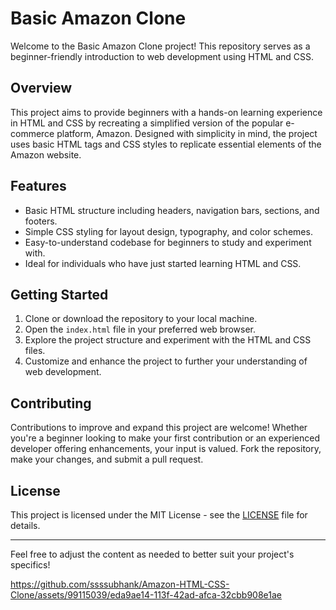 # Basic Amazon Clone

Welcome to the Basic Amazon Clone project! This repository serves as a beginner-friendly introduction to web development using HTML and CSS. 

## Overview
This project aims to provide beginners with a hands-on learning experience in HTML and CSS by recreating a simplified version of the popular e-commerce platform, Amazon. Designed with simplicity in mind, the project uses basic HTML tags and CSS styles to replicate essential elements of the Amazon website.

## Features
- Basic HTML structure including headers, navigation bars, sections, and footers.
- Simple CSS styling for layout design, typography, and color schemes.
- Easy-to-understand codebase for beginners to study and experiment with.
- Ideal for individuals who have just started learning HTML and CSS.

## Getting Started
1. Clone or download the repository to your local machine.
2. Open the `index.html` file in your preferred web browser.
3. Explore the project structure and experiment with the HTML and CSS files.
4. Customize and enhance the project to further your understanding of web development.

## Contributing
Contributions to improve and expand this project are welcome! Whether you're a beginner looking to make your first contribution or an experienced developer offering enhancements, your input is valued. Fork the repository, make your changes, and submit a pull request.

## License
This project is licensed under the MIT License - see the [LICENSE](LICENSE) file for details.

---

Feel free to adjust the content as needed to better suit your project's specifics!

https://github.com/ssssubhank/Amazon-HTML-CSS-Clone/assets/99115039/eda9ae14-113f-42ad-afca-32cbb908e1ae

